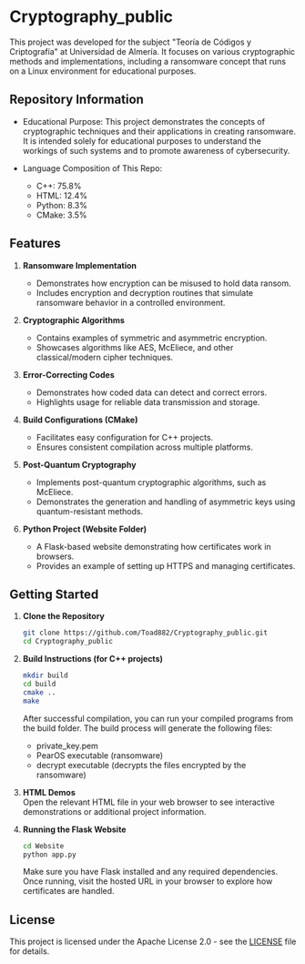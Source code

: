 # Cryptography_public

This project was developed for the subject "Teoría de Códigos y Criptografía" at Universidad de Almería. It focuses on various cryptographic methods and implementations, including a ransomware concept that runs on a Linux environment for educational purposes.

## Repository Information
- Educational Purpose: This project demonstrates the concepts of cryptographic techniques and their applications in creating ransomware. It is intended solely for educational purposes to understand the workings of such systems and to promote awareness of cybersecurity.

- Language Composition of This Repo:
    - C++: 75.8%
    - HTML: 12.4%
    - Python: 8.3%
    - CMake: 3.5%

## Features

1. **Ransomware Implementation**
    - Demonstrates how encryption can be misused to hold data ransom.
    - Includes encryption and decryption routines that simulate ransomware behavior in a controlled environment.

2. **Cryptographic Algorithms**
    - Contains examples of symmetric and asymmetric encryption.
    - Showcases algorithms like AES, McEliece, and other classical/modern cipher techniques.

3. **Error-Correcting Codes**
    - Demonstrates how coded data can detect and correct errors.
    - Highlights usage for reliable data transmission and storage.

4. **Build Configurations (CMake)**
    - Facilitates easy configuration for C++ projects.
    - Ensures consistent compilation across multiple platforms.

5. **Post-Quantum Cryptography**
    - Implements post-quantum cryptographic algorithms, such as McEliece.
    - Demonstrates the generation and handling of asymmetric keys using quantum-resistant methods.

6. **Python Project (Website Folder)**
    - A Flask-based website demonstrating how certificates work in browsers.
    - Provides an example of setting up HTTPS and managing certificates.

## Getting Started

1. **Clone the Repository**  
   ```bash
   git clone https://github.com/Toad882/Cryptography_public.git
   cd Cryptography_public
   ```

2. **Build Instructions (for C++ projects)**
   ```bash
   mkdir build
   cd build
   cmake ..
   make
   ```
   After successful compilation, you can run your compiled programs from the build folder. The build process will generate the following files:
   - private_key.pem
   - PearOS executable (ransomware)
   - decrypt executable (decrypts the files encrypted by the ransomware)

3. **HTML Demos**  
   Open the relevant HTML file in your web browser to see interactive demonstrations or additional project information.

4. **Running the Flask Website**
   ```bash
   cd Website
   python app.py
   ```
   Make sure you have Flask installed and any required dependencies. Once running, visit the hosted URL in your browser to explore how certificates are handled.
## License

This project is licensed under the Apache License 2.0 - see the [LICENSE](LICENSE) file for details.

